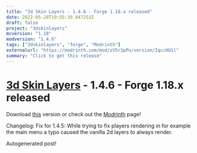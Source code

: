 ```yaml
---
title: "3d Skin Layers - 1.4.6 - Forge 1.18.x released"
date: 2022-05-28T19:55:39.847253Z
draft: false
project: "3dskinlayers"
mcversion: "1.18"
modversion: "1.4.6"
tags: ["3dskinlayers", "forge", "Modrinth"]
externalurl: "https://modrinth.com/mod/zV5r3pPn/version/IqccHU1l"
summary: "Click to get this release"
---
```

# [3d Skin Layers](/project/3dskinlayers) - 1.4.6 - Forge 1.18.x released
Download [this](https://modrinth.com/mod/zV5r3pPn/version/IqccHU1l) version or check out the [Modrinth](https://modrinth.com/mod/zV5r3pPn) page!

Changelog: Fix for 1.4.5:
While trying to fix players rendering in for example the main menu a typo caused the vanilla 2d layers to always render.

Autogenerated post!

